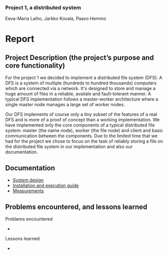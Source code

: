 ### Project 1, a distributed system
Eeva-Maria Laiho, Jarkko Kovala, Paavo Hemmo

# Report

## Project Description (the project’s purpose and core functionality)

For the project 1 we decided to implement a distributed file system (DFS). A DFS is a system of multiple (hundreds to hundred thousands) computers which are connected via a network. It's designed to store and manage a huge amount of files in a reliable, availale and fault-tolerant manner. A typical DFS implementation follows a master-worker architecture where a single master node manages a large set of worker nodes.

Our DFS implements of course only a tiny subset of the features of a real DFS and is more of a proof of concept than a working implementation. We have implemented only the core components of a typical distributed file system: master (the name node), worker (the file node) and client and basic communication between the components. Due to the limited time that we had for the project we chose to focus on the task of reliably storing a file on the distributed file system in our implementation and also our documentation.

## Documentation

* [System design](./documentation/specification.md)
* [Installation and execution guide](./documentation/installation.md)
* [Measurements](./documentation/measurements.md)


## Problems encountered, and lessons learned

Problems encountered

*

Lessons learned

* 
